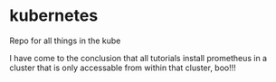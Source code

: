 # kubernetes
Repo for all things in the kube

I have come to the conclusion that all tutorials install prometheus in a cluster that is only accessable from within that cluster, boo!!!
